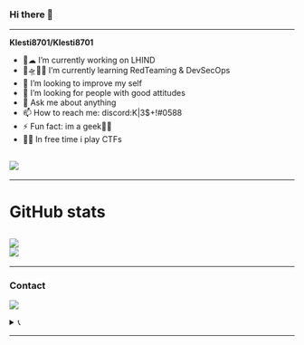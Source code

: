 ### Hi there 👋

---
**Klesti8701/Klesti8701** 

- 🔭☁ I’m currently working on LHIND
- 🌱🛸🏴‍☠️ I’m currently learning RedTeaming & DevSecOps
- 🤵 I’m looking to improve my self  
- 🤔 I’m looking for people with good attitudes 
- 💬 Ask me about anything
- 📫 How to reach me: discord:K|3$+!#0588
- ⚡ Fun fact: im a geek🕵️‍♂️
- 🐱‍💻 In free time i play CTFs

![](https://komarev.com/ghpvc/?username=klesti8701&color=blue)
---


---
# GitHub stats
![](https://github-readme-stats.vercel.app/api?username=Klesti8701&theme=tokyonight&count_private=true&show_icons=true)\
![](https://github-readme-stats.vercel.app/api/top-langs/?username=Klesti8701&layout=compact&theme=tokyonight&count_private=true&show_icons=true)
---

---
### Contact 
[![](https://content.linkedin.com/content/dam/me/business/en-us/amp/brand-site/v2/bg/LI-Bug.svg.original.svg)](https://www.linkedin.com/in/klesti-fetiu-6b5b141b4/)


<details><summary>📞</summary>
+355676882488
</details>

---
